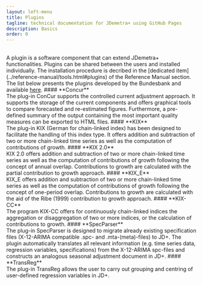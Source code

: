 ```yaml
---
layout: left-menu
title: Plugins
tagline: technical documentation for JDemetra+ using GitHub Pages
description: Basics
order: 0
---
```

<br/>
A plugin is a software component that can extend JDemetra+ functionalities. 
Plugins can be shared between the users and installed individually. The installation procedure is decribed in the [dedicated item](../reference-manual/tools.html#plugins) of the Reference Manual section.
The list below presents the plugins developed by the Bundesbank and available <a href="https://bbkrd.github.io/" target="_blank">here</a>.
#### **Concur**<br>
The plug-in ConCur supports the controlled current adjustment approach. It supports the storage of the current components and offers graphical tools to compare forecasted and re-estimated figures. Furthermore, a pre-defined summary of the output containing the most important quality measures can be exported to HTML files.
#### **KIX**<br>
The plug-in KIX (German for chain-linked index) has been designed to facilitate the handling of this index type. It offers addition and subtraction of two or more chain-linked time series as well as the computation of contributions of growth.
#### **KIX 2.0**<br>
KIX 2.0 offers addition and subtraction of two or more chain-linked time series as well as the computation of contributions of growth following the concept of annual overlap. Contributions to growth are calculated with the partial contribution to growth approach.
#### **KIX_E**<br>
KIX_E offers addition and subtraction of two or more chain-linked time series as well as the computation of contributions of growth following the concept of one-period overlap. Contributions to growth are calculated with the aid of the Ribe (1999) contribution to growth approach.
#### **KIX-CC**<br>
The program KIX-CC offers for continuously chain-linked indices the aggregation or disaggregation of two or more indices, or the calculation of contributions to growth.
#### **SpecParser**<br>
The plug-in SpecParser is designed to migrate already existing specification files (X-12-ARIMA compatible .spc- and .mta-(meta)-files) to JD+. The plugin automatically translates all relevant information (e.g. time series data, regression variables, specifications) from the X-12-ARIMA spc-files and constructs an analogous seasonal adjustment document in JD+.
#### **TransReg**<br>	
The plug-in TransReg allows the user to carry out grouping and centring of user-defined regression variables in JD+.
	
